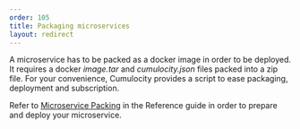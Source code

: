```yaml
---
order: 105
title: Packaging microservices
layout: redirect
---
```


A microservice has to be packed as a docker image in order to be deployed.
It requires a docker _image.tar_ and _cumulocity.json_ files packed into a zip file. For your convenience, Cumulocity provides a script to ease packaging, deployment and subscription.

Refer to [Microservice Packing](/guides/reference/microservice-package) in the Reference guide in order to prepare and deploy your microservice.
